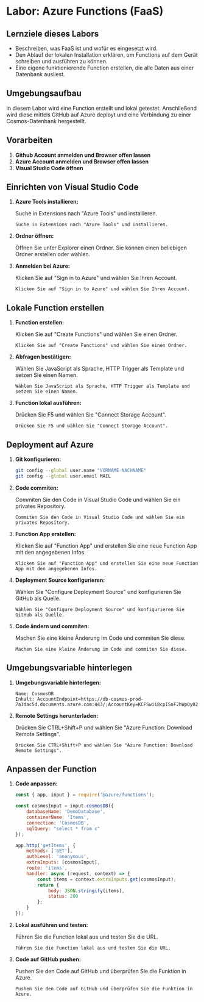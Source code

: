 # Labor: Azure Functions (FaaS)

## Lernziele dieses Labors

- Beschreiben, was FaaS ist und wofür es eingesetzt wird.
- Den Ablauf der lokalen Installation erklären, um Functions auf dem Gerät schreiben und ausführen zu können.
- Eine eigene funktionierende Function erstellen, die alle Daten aus einer Datenbank ausliest.

## Umgebungsaufbau

In diesem Labor wird eine Function erstellt und lokal getestet. Anschließend wird diese mittels GitHub auf Azure deployt und eine Verbindung zu einer Cosmos-Datenbank hergestellt.

## Vorarbeiten

1. **Github Account anmelden und Browser offen lassen**
2. **Azure Account anmelden und Browser offen lassen**
3. **Visual Studio Code öffnen**

## Einrichten von Visual Studio Code

1. **Azure Tools installieren:**

   Suche in Extensions nach "Azure Tools" und installieren.

   ```plaintext
   Suche in Extensions nach "Azure Tools" und installieren.
   ```

2. **Ordner öffnen:**

   Öffnen Sie unter Explorer einen Ordner. Sie können einen beliebigen Ordner erstellen oder wählen.

3. **Anmelden bei Azure:**

   Klicken Sie auf "Sign in to Azure" und wählen Sie Ihren Account.

   ```plaintext
   Klicken Sie auf "Sign in to Azure" und wählen Sie Ihren Account.
   ```

## Lokale Function erstellen

1. **Function erstellen:**

   Klicken Sie auf "Create Functions" und wählen Sie einen Ordner.

   ```plaintext
   Klicken Sie auf "Create Functions" und wählen Sie einen Ordner.
   ```

2. **Abfragen bestätigen:**

   Wählen Sie JavaScript als Sprache, HTTP Trigger als Template und setzen Sie einen Namen.

   ```plaintext
   Wählen Sie JavaScript als Sprache, HTTP Trigger als Template und setzen Sie einen Namen.
   ```

3. **Function lokal ausführen:**

   Drücken Sie F5 und wählen Sie "Connect Storage Account".

   ```plaintext
   Drücken Sie F5 und wählen Sie "Connect Storage Account".
   ```

## Deployment auf Azure

1. **Git konfigurieren:**

   ```bash
   git config --global user.name "VORNAME NACHNAME"
   git config --global user.email MAIL
   ```

2. **Code commiten:**

   Commiten Sie den Code in Visual Studio Code und wählen Sie ein privates Repository.

   ```plaintext
   Commiten Sie den Code in Visual Studio Code und wählen Sie ein privates Repository.
   ```

3. **Function App erstellen:**

   Klicken Sie auf "Function App" und erstellen Sie eine neue Function App mit den angegebenen Infos.

   ```plaintext
   Klicken Sie auf "Function App" und erstellen Sie eine neue Function App mit den angegebenen Infos.
   ```

4. **Deployment Source konfigurieren:**

   Wählen Sie "Configure Deployment Source" und konfigurieren Sie GitHub als Quelle.

   ```plaintext
   Wählen Sie "Configure Deployment Source" und konfigurieren Sie GitHub als Quelle.
   ```

5. **Code ändern und commiten:**

   Machen Sie eine kleine Änderung im Code und commiten Sie diese.

   ```plaintext
   Machen Sie eine kleine Änderung im Code und commiten Sie diese.
   ```

## Umgebungsvariable hinterlegen

1. **Umgebungsvariable hinterlegen:**

   ```plaintext
   Name: CosmosDB
   Inhalt: AccountEndpoint=https://db-cosmos-prod-7a1dac5d.documents.azure.com:443/;AccountKey=KCFSwii8cpISoF2hWpOy02226gy0WnmSv1wqHYpzrx2rjKulMcH2s37whuVFlCmMJg5skQsL6gruACDb0IWGkA==;
   ```

2. **Remote Settings herunterladen:**

   Drücken Sie CTRL+Shift+P und wählen Sie "Azure Function: Download Remote Settings".

   ```plaintext
   Drücken Sie CTRL+Shift+P und wählen Sie "Azure Function: Download Remote Settings".
   ```

## Anpassen der Function

1. **Code anpassen:**

   ```javascript
   const { app, input } = require('@azure/functions');

   const cosmosInput = input.cosmosDB({
       databaseName: 'DemoDatabase',
       containerName: 'Items',
       connection: 'CosmosDB',
       sqlQuery: "select * from c"
   });

   app.http('getItems', {
       methods: ['GET'],
       authLevel: 'anonymous',
       extraInputs: [cosmosInput],
       route: 'items',
       handler: async (request, context) => {
           const items = context.extraInputs.get(cosmosInput);
           return {
               body: JSON.stringify(items),
               status: 200
           };
       }
   });
   ```

2. **Lokal ausführen und testen:**

   Führen Sie die Function lokal aus und testen Sie die URL.

   ```plaintext
   Führen Sie die Function lokal aus und testen Sie die URL.
   ```

3. **Code auf GitHub pushen:**

   Pushen Sie den Code auf GitHub und überprüfen Sie die Funktion in Azure.

   ```plaintext
   Pushen Sie den Code auf GitHub und überprüfen Sie die Funktion in Azure.
   ```
